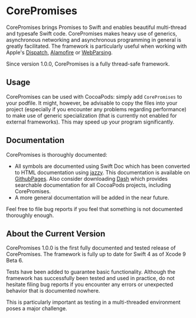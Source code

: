 # CorePromises
CorePromises brings Promises to Swift and enables beautiful multi-thread and typesafe Swift code. CorePromises makes heavy use of generics, asynchronous networking and asynchronous programming in general is greatly facilitated. The framework is particularly useful when working with Apple's [Dispatch](https://developer.apple.com/documentation/dispatch), [Alamofire](https://github.com/Alamofire/Alamofire) or [WebParsing](https://github.com/borchero/WebParsing).

Since version 1.0.0, CorePromises is a fully thread-safe framework.

## Usage
CorePromises can be used with CocoaPods: simply add `CorePromises` to your podfile. It might, however, be advisable to copy the files into your project (especially if you encounter any problems regarding performance) to make use of generic specialization (that is currently not enabled for external frameworks). This may speed up your program significantly.

## Documentation
CorePromises is thoroughly documented:

- All symbols are documented using Swift Doc which has been converted to HTML documentation using [jazzy](https://github.com/realm/jazzy). This documentation is available on [GithubPages](https://borchero.github.io/CorePromises/). Also consider downloading [Dash](https://kapeli.com/dash) which provides searchable documentation for all CocoaPods projects, including CorePromises.
- A more general documentation will be added in the near future.

Feel free to file bug reports if you feel that something is not documented thoroughly enough.

## About the Current Version
CorePromises 1.0.0 is the first fully documented and tested release of CorePromises.
The framework is fully up to date for Swift 4 as of Xcode 9 Beta 6.

Tests have been added to guarantee basic functionality. Although the framework has successfully been tested and used in practice, do not hesitate filing bug reports if you encounter any errors or unexpected behavior that is documented nowhere.

This is particularly important as testing in a multi-threaded environment poses a major challenge.
